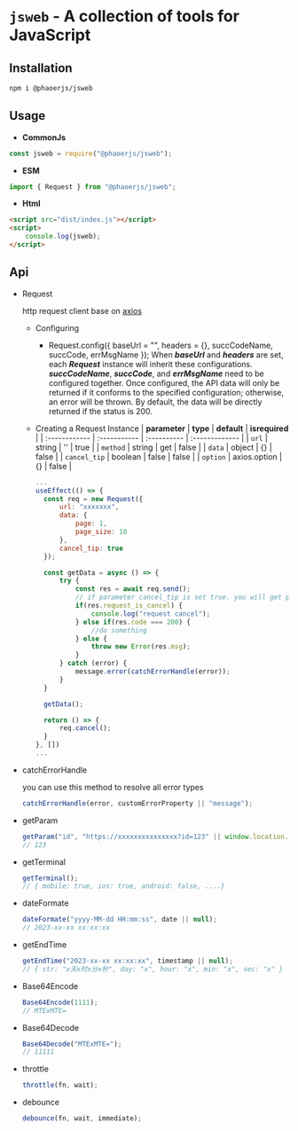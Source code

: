 # `jsweb` - A collection of tools for JavaScript

## Installation

```bash
npm i @phaoerjs/jsweb
```

## Usage

- **CommonJs**

```javascript
const jsweb = require("@phaoerjs/jsweb");
```

- **ESM**

```javascript
import { Request } from "@phaoerjs/jsweb";
```

- **Html**

```html
<script src="dist/index.js"></script>
<script>
	console.log(jsweb);
</script>
```

## Api

- Request

  http request client base on [axios](https://github.com/axios/axios)

  - Configuring
    - Request.config({ baseUrl = "", headers = {}, succCodeName, succCode, errMsgName });
      When ***baseUrl*** and ***headers*** are set, each ***Request*** instance will inherit these configurations. ***succCodeName***, ***succCode***, and ***errMsgName*** need to be configured together. Once configured, the API data will only be returned if it conforms to the specified configuration; otherwise, an error will be thrown. By default, the data will be directly returned if the status is 200.
  - Creating a Request Instance
    | **parameter** | **type** | **default** | **isrequired** |
    | :------------ | :----------- | :---------- | :------------- |
    | `url` | string | '' | true |
    | `method` | string | get | false |
    | `data` | object | {} | false |
    | `cancel_tip` | boolean | false | false |
    | `option` | axios.option | {} | false |

    ```jsx
    ...
    useEffect(() => {
      const req = new Request({
          url: "xxxxxxx",
          data: {
              page: 1,
              page_size: 10
          },
          cancel_tip: true
      });

      const getData = async () => {
          try {
              const res = await req.send();
              // if parameter cancel_tip is set true. you will get property "request_is_cancel" from result when http request is canceled
              if(res.request_is_cancel) {
                  console.log("request cancel");
              } else if(res.code === 200) {
                  //do something
              } else {
                  throw new Error(res.msg);
              }
          } catch (error) {
              message.error(catchErrorHandle(error));
          }
      }

      getData();

      return () => {
          req.cancel();
      }
    }, [])
    ...
    ```

- catchErrorHandle

  you can use this method to resolve all error types

  ```javascript
  catchErrorHandle(error, customErrorProperty || "message");
  ```

- getParam

  ```javascript
  getParam("id", "https://xxxxxxxxxxxxxxx?id=123" || window.location.href);
  // 123
  ```

- getTerminal

  ```javascript
  getTerminal();
  // { mobile: true, ios: true, android: false, ....}
  ```

- dateFormate

  ```javascript
  dateFormate("yyyy-MM-dd HH:mm:ss", date || null);
  // 2023-xx-xx xx:xx:xx
  ```

- getEndTime

  ```javascript
  getEndTime("2023-xx-xx xx:xx:xx", timestamp || null);
  // { str: "x天x时x分x秒", day: "x", hour: "x", min: "x", sec: "x" }
  ```

- Base64Encode

  ```javascript
  Base64Encode(1111);
  // MTExMTE=
  ```

- Base64Decode

  ```javascript
  Base64Decode("MTExMTE=");
  // 11111
  ```

- throttle

  ```javascript
  throttle(fn, wait);
  ```

- debounce

  ```javascript
  debounce(fn, wait, immediate);
  ```
